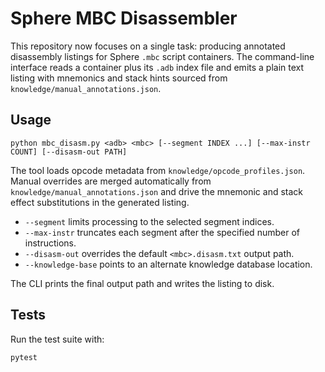 # Sphere MBC Disassembler

This repository now focuses on a single task: producing annotated disassembly listings for Sphere `.mbc` script containers.  The command-line interface reads a container plus its `.adb` index file and emits a plain text listing with mnemonics and stack hints sourced from `knowledge/manual_annotations.json`.

## Usage

```
python mbc_disasm.py <adb> <mbc> [--segment INDEX ...] [--max-instr COUNT] [--disasm-out PATH]
```

The tool loads opcode metadata from `knowledge/opcode_profiles.json`.  Manual overrides are merged automatically from `knowledge/manual_annotations.json` and drive the mnemonic and stack effect substitutions in the generated listing.

- `--segment` limits processing to the selected segment indices.
- `--max-instr` truncates each segment after the specified number of instructions.
- `--disasm-out` overrides the default `<mbc>.disasm.txt` output path.
- `--knowledge-base` points to an alternate knowledge database location.

The CLI prints the final output path and writes the listing to disk.

## Tests

Run the test suite with:

```
pytest
```
